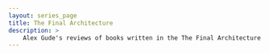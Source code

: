 ```yaml
---
layout: series_page
title: The Final Architecture
description: >
    Alex Gude's reviews of books written in the The Final Architecture series.
---
```


